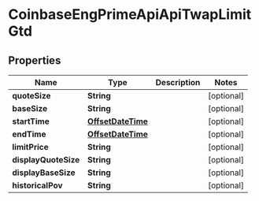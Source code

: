 
# CoinbaseEngPrimeApiApiTwapLimitGtd

## Properties
Name | Type | Description | Notes
------------ | ------------- | ------------- | -------------
**quoteSize** | **String** |  |  [optional]
**baseSize** | **String** |  |  [optional]
**startTime** | [**OffsetDateTime**](OffsetDateTime.md) |  |  [optional]
**endTime** | [**OffsetDateTime**](OffsetDateTime.md) |  |  [optional]
**limitPrice** | **String** |  |  [optional]
**displayQuoteSize** | **String** |  |  [optional]
**displayBaseSize** | **String** |  |  [optional]
**historicalPov** | **String** |  |  [optional]



